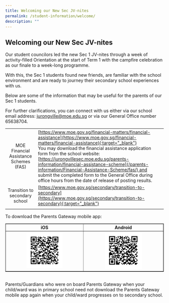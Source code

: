 ```yaml
---
title: Welcoming our New Sec JV-nites
permalink: /student-information/welcome/
description: ""
---
```

## Welcoming our New Sec JV-nites

Our student councilors led the new Sec 1 JV-nites through a week of activity-filled Orientation at the start of Term 1 with the campfire celebration as our finale to a week-long programme.

With this, the Sec 1 students found new friends, are familiar with the school environment and are ready to journey their secondary school experiences with us.

Below are some of the information that may be useful for the parents of our Sec 1 students.

For further clarifications, you can connect with us either via our school email address: [jurongville@moe.edu.sg](mailto:jurongville@moe.edu.sg) or via our General Office number 65638704.

|   |   |
|:-:|---|
| MOE Financial Assistance Schemes (FAS)  | [https://www.moe.gov.sg/financial-matters/financial-assistance](https://www.moe.gov.sg/financial-matters/financial-assistance){:target="_blank"}  <br>You may download the financial assistance application form from the school website:<br>[https://jurongvillesec.moe.edu.sg/parents-information/financial-assistance-scheme](/parents-information/Financial-Assistance-Scheme/fas/) and submit the completed form to the General Office during office hours from the date of release of posting results.  |
| Transition to secondary school  | [https://www.moe.gov.sg/secondary/transition-to-secondary](https://www.moe.gov.sg/secondary/transition-to-secondary){:target="_blank"}  |
|   |   |

To download the Parents Gateway mobile app:
<table width="80%" border="1">
<tbody>
  <tr>
    <td><center><b>iOS</b></center></td>
    <td><center><b>Android</b></center></td>
  </tr>
  <tr>
    <td align="center"><img src="/images/ios.png" style="width:49%"></td>
    <td align="center"><img src="/images/android.png" style="width:49%"></td>
  </tr>
  </tbody>
</table>
<br>
Parents/Guardians who were on board Parents Gateway when your child/ward was in primary school need not download the Parents Gateway mobile app again when your child/ward progresses on to secondary school.
